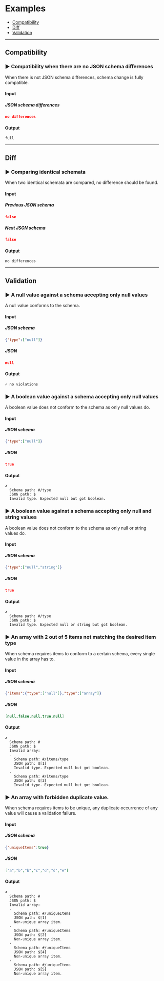 # Examples

- [Compatibility](#compatibility)
- [Diff](#diff)
- [Validation](#validation)

---
## Compatibility
### ► Compatibility when there are no JSON schema differences
When there is not JSON schema differences, schema change is fully compatible.
#### Input
##### JSON schema differences
```json
no differences
```
#### Output
```
full
```

---
## Diff
### ► Comparing identical schemata
When two identical schemata are compared, no difference should be found.
#### Input
##### Previous JSON schema
```json
false
```
##### Next JSON schema
```json
false
```
#### Output
```
no differences
```

---
## Validation
### ► A null value against a schema accepting only null values
A null value conforms to the schema.
#### Input
##### JSON schema
```json
{"type":["null"]}
```
##### JSON
```json
null
```
#### Output
```
✓ no violations
```

### ► A boolean value against a schema accepting only null values
A boolean value does not conform to the schema as only null values do.
#### Input
##### JSON schema
```json
{"type":["null"]}
```
##### JSON
```json
true
```
#### Output
```
✗
  Schema path: #/type
  JSON path: $
  Invalid type. Expected null but got boolean.
```

### ► A boolean value against a schema accepting only null and string values
A boolean value does not conform to the schema as only null or string values do.
#### Input
##### JSON schema
```json
{"type":["null","string"]}
```
##### JSON
```json
true
```
#### Output
```
✗
  Schema path: #/type
  JSON path: $
  Invalid type. Expected null or string but got boolean.
```

### ► An array with 2 out of 5 items not matching the desired item type
When schema requires items to conform to a certain schema, every single value in the array has to.
#### Input
##### JSON schema
```json
{"items":{"type":["null"]},"type":["array"]}
```
##### JSON
```json
[null,false,null,true,null]
```
#### Output
```
✗
  Schema path: #
  JSON path: $
  Invalid array: 
  -
    Schema path: #/items/type
    JSON path: $[1]
    Invalid type. Expected null but got boolean.
  -
    Schema path: #/items/type
    JSON path: $[3]
    Invalid type. Expected null but got boolean.
```

### ► An array with forbidden duplicate value.
When schema requires items to be unique, any duplicate occurrence of any value will cause a validation failure.
#### Input
##### JSON schema
```json
{"uniqueItems":true}
```
##### JSON
```json
["a","b","b","c","d","d","e"]
```
#### Output
```
✗
  Schema path: #
  JSON path: $
  Invalid array: 
  -
    Schema path: #/uniqueItems
    JSON path: $[1]
    Non-unique array item.
  -
    Schema path: #/uniqueItems
    JSON path: $[2]
    Non-unique array item.
  -
    Schema path: #/uniqueItems
    JSON path: $[4]
    Non-unique array item.
  -
    Schema path: #/uniqueItems
    JSON path: $[5]
    Non-unique array item.
```


